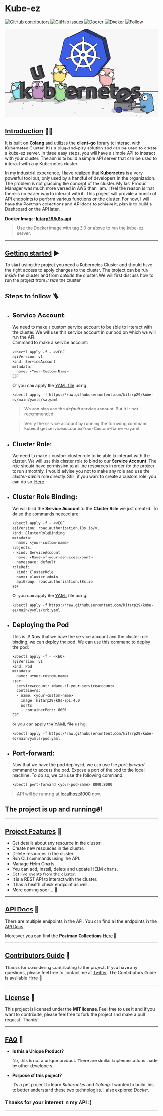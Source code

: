 # **Kube-ez**
[![GitHub contributors](https://img.shields.io/github/contributors/kitarp29/kube-ez)](https://github.com/GDSC-DSI/Schedura/graphs/contributors) [![GitHub issues](https://img.shields.io/github/issues/HAC-2020/Aimers)](https://github.com/kitarp29/kube-ez/issues/) 
[![Docker](https://img.shields.io/docker/pulls/kitarp29/k8s-api)](https://hub.docker.com/repository/docker/kitarp29/k8s-api)
[![Docker](https://img.shields.io/docker/stars/kitarp29/k8s-api)](https://hub.docker.com/repository/docker/kitarp29/k8s-api)
![Follow](https://img.shields.io/twitter/follow/kitarp29?label=Follow+Kitarp29&style=social)

<img src="golang.jpeg"></img>

##  <u>**Introduction**</u> 👋🏻

It is built on **Golang** and utilizes the **client-go** library to interact with Kubernetes Cluster.
It is a plug-and-play solution and can be used to create a kube-ez server. In three easy steps, you will have a simple API to interact with your cluster.
The aim is to build a simple API server that can be used to interact with any Kubernetes cluster.

 In my industrial experience, I have realized that **Kubernetes** is a very powerful tool but, only used by a handful of developers in the organization. The problem is not grasping the concept of the cluster. My last Product Manager was much more versed in AWS than I am. 
I feel the reason is that there is no easier way to interact with it.
This project will provide a bunch of API endpoints to perform various functions on the cluster. For now, I will have the Postman collections and API docs to achieve it, plan is to build a Dashboard on the API later.

**Docker Image: [kitarp29/k8s-api](https://hub.docker.com/repository/docker/kitarp29/k8s-api)**
> Use the Docker image with tag 2.0 or above to run the kube-ez server.
<hr>

## <u>**Getting started**</u> ▶️

To start using the project you need a Kubernetes Cluster and should have the right access to apply changes to the cluster.
The project can be run *inside* the cluster and from *outside* the cluster. We will first discuss how to run the project from *inside* the cluster.
## **Steps to follow** 🪜
- ## **Service Account**:

  We need to make a custom service account to be able to interact with the cluster. We will use this service account in our pod on which we will run the API.</br>
 Command to make a service account: </br>
    ```
    kubectl apply -f - <<EOF
    apiVersion: v1
    kind: ServiceAccount
    metadata:
      name: <Your-Custom-Name>
    EOF
    ```
  Or you can apply the [YAML file](https://raw.githubusercontent.com/kitarp29/kube-ez/main/yamls/sa.yaml) using:
  ```
  kubectl apply -f https://raw.githubusercontent.com/kitarp29/kube-ez/main/yamls/sa.yaml
  ```
   > We can also use the *default* service account. But it is not recommended.
  
  > Verify the service account by running the following command: kubectl get serviceaccounts/Your-Custom-Name -o yaml
- ## **Cluster Role**:
  
  We need to make a custom cluster role to be able to interact with the cluster. We will use this cluster role to bind to our **Service Account**. The role should have permission to all the resources in order for the project to run smoothly.
  I would advise you not to make any role and use the *cluster-admin* role directly. Still, if you want to create a custom role, you can do so. [Here](https://kubernetes.io/docs/reference/access-authn-authz/rbac/)
  </br>

- ## **Cluster Role Binding**:

  We will bind the **Service Account** to the **Cluster Role** we just created. To do so the commands needed are:

  ```
  kubectl apply -f - <<EOF
  apiVersion: rbac.authorization.k8s.io/v1
  kind: ClusterRoleBinding
  metadata:
    name: <your-custom-name>
  subjects:
  - kind: ServiceAccount
    name: <Name-of-your-serviceaccount> 
    namespace: default
  roleRef:
    kind: ClusterRole
    name: cluster-admin
    apiGroup: rbac.authorization.k8s.io
  EOF
  ```

  Or you can apply the [YAML](https://raw.githubusercontent.com/kitarp29/kube-ez/main/yamls/crb.yaml) file using:

  ```
  kubectl apply -f https://raw.githubusercontent.com/kitarp29/kube-ez/main/yamls/crb.yaml
  ```

- ## **Deploying the Pod**

  This is it! Now that we have the service account and the cluster role binding, we can deploy the pod. We can use this command to deploy the pod:

  ```
  kubectl apply -f - <<EOF 
  apiVersion: v1
  kind: Pod
  metadata:
    name: <your-custom-name>
  spec:
    serviceAccount: <Name-of-your-serviceaccount> 
    containers:
    - name: <your-custom-name>
      image: kitarp29/k8s-api:4.0
      ports:
      - containerPort: 8000
  EOF
  ```
  or you can apply the [YAML](https://raw.githubusercontent.com/kitarp29/kube-ez/main/yamls/pod.yaml) file using:

  ```
  kubectl apply -f https://raw.githubusercontent.com/kitarp29/kube-ez/main/yamls/pod.yaml
  ```
- ## **Port-forward**:
  
  Now that we have the pod deployed, we can use the *port-forward* command to access the pod. Expose a port of the pod to the local machine.
  To do so, we can use the following command:

  ```
  kubectl port-forward <your-pod-name> 8000:8000
  ```
> API will be running at <a href="localhost:8000/"> localhost:8000 </a> now.
  ## **The project is up and running🔥!**
  <hr>

##  <u>**Project Features**</u> 🤯
  -  Get details about any resource in the cluster.
  -  Create new resources in the cluster.
  -  Delete resources in the cluster.
  -  Run CLI commands using the API.
  -  Manage Helm Charts.
  -  You can add, install, delete and update HELM charts.
  -  Get live events from the cluster.
  -  It is a REST API to interact with the cluster.
  -  It has a health check endpoint as well.
  -  More coming soon... 🚧

<hr>

##  <u>**API Docs**</u> 📖

  There are multiple endpoints in the API. You can find all the endpoints in the [API Docs](https://github.com/kitarp29/kube-ez/blob/main/API_DOCS.md)

  Moreover you can find the **Postman Collections** [Here](https://www.getpostman.com/collections/b14cdaad336ab81340b5) 📮

  <hr>

  ## <u>**Contributors Guide**</u> 🥰
  
 Thanks for considering contributing to the project. If you have any questions, please feel free to contact me at [Twitter](https://twitter.com/kitarp29).
  The Contributors Guide is available [Here](https://github.com/kitarp29/kube-ez/blob/main/CONTRIBUTING.md) 📖

  <hr>

  ## <u>**License**</u> 🍻

  This project is licensed under the **MIT license**. Feel free to use it and if you want to contribute, please feel free to fork the project and make a pull request. Thanks!

  <hr>

  ## <u>**FAQ**</u> 🤔

  - **Is this a Unique Product?**
  
      No, this is not a unique product. There are similar implementations made by other developers.
  
  - **Purpose of this project?**

     It's a pet project to learn *Kubernetes* and *Golang*. I wanted to build this to better understand these two technologies. I also explored *Docker*.



### Thanks for your interest in my API :)
<hr>
